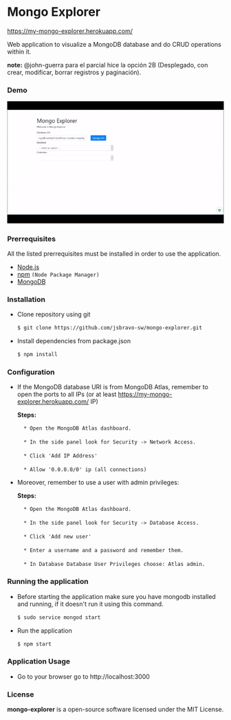 # Mongo Explorer
https://my-mongo-explorer.herokuapp.com/

Web application to visualize a MongoDB database and do CRUD operations within it.

**note:** @john-guerra para el parcial hice la opción 2B (Desplegado, con crear, modificar, borrar registros y paginación).

### Demo

![Demo](https://raw.githubusercontent.com/jsbravo-sw/mongo-explorer/master/assets/gif/demo.gif)

### Prerrequisites
All the listed prerrequisites must be installed in order to use the application. 
* <a href="https://nodejs.org/en/">Node.js</a>
* <a href="https://www.npmjs.com/get-npm">npm</a> `(Node Package Manager)`
* <a href="https://www.mongodb.com/download-center">MongoDB</a> 

### Installation
* Clone repository using git
    ```bash
    $ git clone https://github.com/jsbravo-sw/mongo-explorer.git
    ```
* Install dependencies from package.json
    ```bash
    $ npm install
    ```


### Configuration
* If the MongoDB database URI is from MongoDB Atlas, remember to open the ports to all IPs (or at least https://my-mongo-explorer.herokuapp.com/ IP)

    **Steps:**
    
        * Open the MongoDB Atlas dashboard. 
        
        * In the side panel look for Security -> Network Access.
        
        * Click 'Add IP Address'
        
        * Allow '0.0.0.0/0' ip (all connections) 
        
* Moreover, remember to use a user with admin privileges:

    **Steps:**
    
        * Open the MongoDB Atlas dashboard. 
        
        * In the side panel look for Security -> Database Access.
        
        * Click 'Add new user'
        
        * Enter a username and a password and remember them.
        
        * In Database Database User Privileges choose: Atlas admin.
    
### Running the application
* Before starting the application make sure you have mongodb installed and running, if it doesn't run it using this command.
    ``` bash
    $ sudo service mongod start
    ```
* Run the application
    ``` bash
    $ npm start
    ```

### Application Usage
* Go to your browser go to http://localhost:3000

### **License**
**mongo-explorer** is a open-source software licensed under the MIT License.
